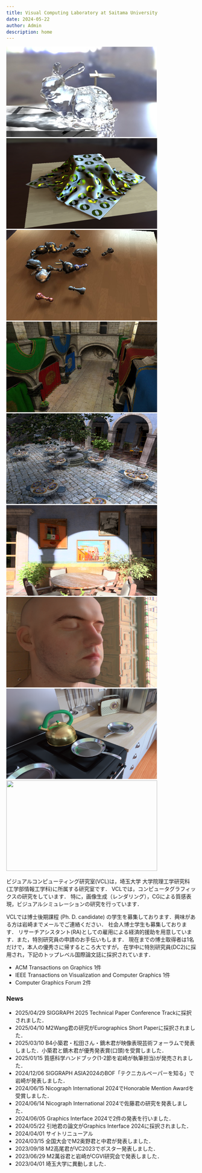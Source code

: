 ```yaml
---
title: Visual Computing Laboratory at Saitama University
date: 2024-05-22
author: Admin
description: home
---
```

<link rel="stylesheet" href="https://cdn.jsdelivr.net/bxslider/4.2.12/jquery.bxslider.css">
<script src="https://ajax.googleapis.com/ajax/libs/jquery/3.1.1/jquery.min.js"></script>
<script src="https://cdn.jsdelivr.net/bxslider/4.2.12/jquery.bxslider.min.js"></script>

<script type="text/javascript">
        $(document).ready(function(){
            $('.slider').bxSlider({
                auto: true,
                pause: 5000,
            });
        });
</script>

<div class="slider">
<img src="./fig/PG10.jpg" width="400" height="240" alt="">
<img src="./fig/SGA2012.jpg" width="400" height="240" alt="">
<img src="./fig/EG2012.jpg" width="400" height="240" alt="">
<img src="./fig/HPG2013.jpg" width="400" height="240" alt="">
<img src="./fig/pg2016.png" width="400" height="240" alt="">
<img src="./fig/tog2020.png" width="400" height="240" alt="">
<img src="./fig/tvcg2021.png" width="400" height="240" alt="">
<img src="./fig/gi24npfa.png" width="400" height="240" alt="">
<img src="./fig/gi24separate.png" width="400" height="240" alt="">
</div>

ビジュアルコンピューティング研究室(VCL)は，埼玉大学 大学院理工学研究科(工学部情報工学科)に所属する研究室です．
VCLでは，コンピュータグラフィックスの研究をしています．
特に，画像生成（レンダリング），CGによる質感表現，ビジュアルシミュレーションの研究を行っています．

VCLでは博士後期課程 (Ph. D. candidate) の学生を募集しております．興味がある方は岩崎までメールでご連絡ください．
社会人博士学生も募集しております．
リサーチアシスタント(RA)としての雇用による経済的援助を用意しています．また，特別研究員の申請のお手伝いもします．
現在までの博士取得者は1名だけで，本人の優秀さに帰するところ大ですが，
在学中に特別研究員(DC2)に採用され，下記のトップレベル国際論文誌に採択されています．
- ACM Transactions on Graphics 1件
- IEEE Transactions on Visualization and Computer Graphics 1件
- Computer Graphics Forum 2件

### News
- 2025/04/29 SIGGRAPH 2025 Technical Paper Conference Trackに採択されました．
- 2025/04/10 M2Wang君の研究がEurographics Short Paperに採択されました．
- 2025/03/10 B4小築君・松田さん・鏑木君が映像表現芸術フォーラムで発表しました．小築君と鏑木君が優秀発表賞(口頭)を受賞しました．
- 2025/01/15 質感科学ハンドブック(1-2節を岩崎が執筆担当)が発売されました．
- 2024/12/06 SIGGRAPH ASIA2024のBOF「テクニカルペーパーを知る」で岩崎が発表しました．
- 2024/06/15 Nicograph International 2024でHonorable Mention Awardを受賞しました．
- 2024/06/14 Nicograph International 2024で佐藤君の研究を発表しました．
- 2024/06/05 Graphics Interface 2024で2件の発表を行いました．
- 2024/05/22 引地君の論文がGraphics Interface 2024に採択されました．
- 2024/04/01 サイトリニューアル
- 2024/03/15 全国大会でM2奥野君と中君が発表しました．
- 2023/09/18 M2高尾君がVC2023でポスター発表しました．
- 2023/06/29 M2萬谷君と岩崎がCGVI研究会で発表しました．
- 2023/04/01 埼玉大学に異動しました．

###

